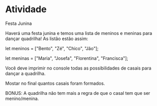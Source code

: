 # Atividade
Festa Junina

Haverá uma festa junina e temos uma lista de meninos e meninas para dançar quadrilha! As listão estão assim:

let meninos = ["Bento", "Zé", "Chico", "Jão"];

let meninas = ["Maria", "Josefa", "Florentina", "Francisca"];

Você deve imprimir no console todas as possibilidades de casais para dançar a quadrilha.

Mostar no final quantos casais foram formados.

BONUS: A quadrilha não tem mais a regra de que o casal tem que ser menino/menina.

